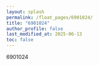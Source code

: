 ```yaml
---
layout: splash
permalink: /float_pages/6901024/
title: "6901024"
author_profile: false
last_modified_at: 2025-06-13
toc: false
---
```

 
6901024
